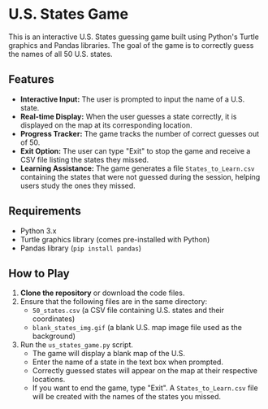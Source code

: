 # U.S. States Game

This is an interactive U.S. States guessing game built using Python's Turtle graphics and Pandas libraries. The goal of the game is to correctly guess the names of all 50 U.S. states.

## Features

- **Interactive Input:** The user is prompted to input the name of a U.S. state.
- **Real-time Display:** When the user guesses a state correctly, it is displayed on the map at its corresponding location.
- **Progress Tracker:** The game tracks the number of correct guesses out of 50.
- **Exit Option:** The user can type "Exit" to stop the game and receive a CSV file listing the states they missed.
- **Learning Assistance:** The game generates a file `States_to_Learn.csv` containing the states that were not guessed during the session, helping users study the ones they missed.

## Requirements

- Python 3.x
- Turtle graphics library (comes pre-installed with Python)
- Pandas library (`pip install pandas`)

## How to Play

1. **Clone the repository** or download the code files.
2. Ensure that the following files are in the same directory:
   - `50_states.csv` (a CSV file containing U.S. states and their coordinates)
   - `blank_states_img.gif` (a blank U.S. map image file used as the background)
3. Run the `us_states_game.py` script.
   - The game will display a blank map of the U.S.
   - Enter the name of a state in the text box when prompted.
   - Correctly guessed states will appear on the map at their respective locations.
   - If you want to end the game, type "Exit". A `States_to_Learn.csv` file will be created with the names of the states you missed.
   
